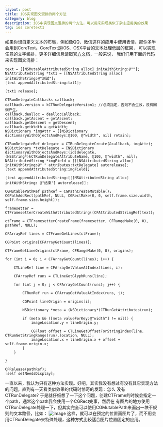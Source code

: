 ```yaml
---
layout: post
title: iOS实现图文混排的两个方法
category: blog
description: iOS中实现图文混排的两个方法，可以用来实现类似于杂志应用类的效果
tag: ios coretext1
---
```


如果你想自定义文本的布局，例如像QQ、微信这样的应用中使用表情，那你多半会用到CoreText，CoreText是iOS、OSX平台的文本处理低层的框架，
可以实现任意的文字编排，更多详细信息请戳[官方文档][CoreText-official-guide]，一般来说， 我们们用下面的代码来实现图文混排：

    text = [[NSMutableAttributedString alloc] initWithString:@""];
    NSAttributedString *txt1 = [[NSAttributedString alloc] initWithString:@"测试"];
    [text appendAttributedString:txt1];
    
    [txt1 release];
    
    CTRunDelegateCallbacks callback;
    callback.version = kCTRunDelegateVersion1; //必须指定，否则不会生效，没有回调产生。
    callback.dealloc = deallocCallback;
    callback.getAscent = getAscent;
    callback.getDescent = getDescent;
    callback.getWidth = getWidth;
    NSDictionary *imgAttr = [[NSDictionary dictionaryWithObjectsAndKeys:@100, @"width", nil] retain];
    
    CTRunDelegateRef delegate = CTRunDelegateCreate(&callback, imgAttr);
    NSDictionary *txtDelegate = [NSDictionary dictionaryWithObjectsAndKeys:(id)delegate, (NSString*)kCTRunDelegateAttributeName, @100, @"width", nil];
    NSAttributedString *imgField = [[[NSAttributedString alloc] initWithString:@" " attributes:txtDelegate] autorelease];
    [text appendAttributedString:imgField];
    
    [text appendAttributedString:[[[NSAttributedString alloc] initWithString: @"结束"] autorelease]];
    
    CGMutablePathRef pathRef = CGPathCreateMutable();
    CGPathAddRect(pathRef, NULL, CGRectMake(0, 0, self.frame.size.width, self.frame.size.height));
    
    framesetter = CTFramesetterCreateWithAttributedString((CFAttributedStringRef)text);
    
    ctFrame = CTFramesetterCreateFrame(framesetter, CFRangeMake(0, 0), pathRef, NULL);
    
    CFArrayRef lines = CTFrameGetLines(ctFrame);
    
    CGPoint origins[CFArrayGetCount(lines)];
    
    CTFrameGetLineOrigins(ctFrame, CFRangeMake(0, 0), origins);
    
    for (int i = 0; i < CFArrayGetCount(lines); i++) {
        
        CTLineRef line = CFArrayGetValueAtIndex(lines, i);
        
        CFArrayRef runs = CTLineGetGlyphRuns(line);
        
        for (int j = 0; j < CFArrayGetCount(runs); j++) {
            
            CTRunRef run = CFArrayGetValueAtIndex(runs, j);
            
            CGPoint lineOrigin = origins[i];
            
            NSDictionary *meta = (NSDictionary*)CTRunGetAttributes(run);
            
            if (meta && ([meta valueForKey:@"width"] != nil)) {
                imageLocation.y = lineOrigin.y;
                
                CGFloat offset = CTLineGetOffsetForStringIndex(line, CTRunGetStringRange(run).location, NULL);
                imageLocation.x = lineOrigin.x + offset + self.frame.origin.x;
            }
        }
        
    }
    
    CFRelease(pathRef);
    [self setNeedsDisplay];

一直以来，我认为只有这种方法实现。好吧，其实我没有想过有没有其它实现方法的问题。直到有一天看类似效果的代码时惊奇的发现：怎么
没有CTRunDelegate? 于是就仔细想了一下这个问题，创建CTFrame的时候会指定一个path，通常这个path我会使用一个CGRect完事，然后在
有图片的地方使用CTRunDelegate处理一下，但其实完全可以使用CGMutablePath来画出一块不规则的文本路径，比如：
    ![image](/https://github.com/madongsheng/madongsheng.github.com/blob/master/images/post_img/core-text-example.png)
这样，就可以在预定的位置画图片了，而不用会用CTRunDelegate来特殊处理，这种方式比较适合图片位置固定的应用。

[CoreText-official-guide]: http://developer.apple.com/library/ios/documentation/StringsTextFonts/Conceptual/CoreText_Programming/
